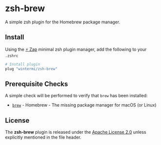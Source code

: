 # zsh-brew
A simple zsh plugin for the Homebrew package manager.

## Install
Using the [:zap: Zap](https://www.zapzsh.org/) minimal zsh plugin manager, add the following to your `.zshrc`

```sh
# Install plugin
plug "wintermi/zsh-brew"
```

## Prerequisite Checks
A simple check will be performed to verify that `brew` has been installed:

- [`brew`](https://brew.sh/) - Homebrew - The missing package manager for macOS (or Linux)


## License
The **zsh-brew** plugin is released under the [Apache License 2.0](https://github.com/wintermi/zsh-brew/blob/main/LICENSE) unless explicitly mentioned in the file header.
